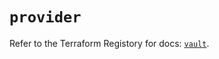 # `provider`

Refer to the Terraform Registory for docs: [`vault`](https://registry.terraform.io/providers/hashicorp/vault/3.20.0/docs).
